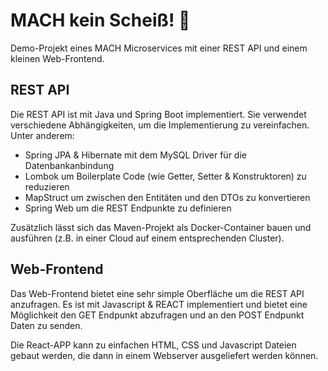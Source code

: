 # MACH kein Scheiß! 💩
Demo-Projekt eines MACH Microservices mit einer REST API und einem kleinen Web-Frontend.

## REST API
Die REST API ist mit Java und Spring Boot implementiert. Sie verwendet verschiedene Abhängigkeiten, um die Implementierung zu vereinfachen. Unter anderem:
- Spring JPA & Hibernate mit dem MySQL Driver für die Datenbankanbindung
- Lombok um Boilerplate Code (wie Getter, Setter & Konstruktoren) zu reduzieren
- MapStruct um zwischen den Entitäten und den DTOs zu konvertieren
- Spring Web um die REST Endpunkte zu definieren

Zusätzlich lässt sich das Maven-Projekt als Docker-Container bauen und ausführen (z.B. in einer Cloud auf einem entsprechenden Cluster).


## Web-Frontend
Das Web-Frontend bietet eine sehr simple Oberfläche um die REST API anzufragen. Es ist mit Javascript & REACT implementiert und bietet eine Möglichkeit den GET Endpunkt abzufragen und an den POST Endpunkt Daten zu senden.

Die React-APP kann zu einfachen HTML, CSS und Javascript Dateien gebaut werden, die dann in einem Webserver ausgeliefert werden können.

